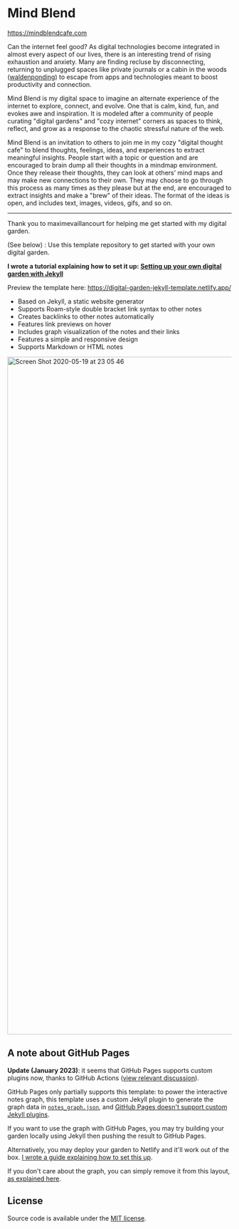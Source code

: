 
# Mind Blend

https://mindblendcafe.com

Can the internet feel good? As digital technologies become integrated in almost every aspect of our lives, there is an interesting trend of rising exhaustion and anxiety. Many are finding recluse by disconnecting, returning to unplugged spaces like private journals or a cabin in the woods ([waldenponding](https://www.econtalk.org/venkatesh-rao-on-waldenponding/)) to escape from apps and technologies meant to boost productivity and connection.

Mind Blend is my digital space to imagine an alternate experience of the internet to explore, connect, and evolve. One that is calm, kind, fun, and evokes awe and inspiration. It is modeled after a community of people curating "digital gardens" and "cozy internet" corners as spaces to think, reflect, and grow as a response to the chaotic stressful nature of the web. 

Mind Blend is an invitation to others to join me in my cozy "digital thought cafe" to blend thoughts, feelings, ideas, and experiences to extract meaningful insights. People start with a topic or question and are encouraged to brain dump all their thoughts in a mindmap environment. Once they release their thoughts, they can look at others’ mind maps and may make new connections to their own. They may choose to go through this process as many times as they please but at the end, are encouraged to extract insights and make a "brew" of their ideas. The format of the ideas is open, and includes text, images, videos, gifs, and so on.






-------

Thank you to maximevaillancourt for helping me get started with my digital garden. 

(See below) : 
Use this template repository to get started with your own digital garden.

**I wrote a tutorial explaining how to set it up: [Setting up your own digital garden with Jekyll](https://maximevaillancourt.com/blog/setting-up-your-own-digital-garden-with-jekyll)**

Preview the template here: https://digital-garden-jekyll-template.netlify.app/

- Based on Jekyll, a static website generator
- Supports Roam-style double bracket link syntax to other notes
- Creates backlinks to other notes automatically
- Features link previews on hover
- Includes graph visualization of the notes and their links
- Features a simple and responsive design
- Supports Markdown or HTML notes

<img width="1522" alt="Screen Shot 2020-05-19 at 23 05 46" src="https://user-images.githubusercontent.com/8457808/82400515-7d026d80-9a25-11ea-83f1-3b9cb8347e07.png">

## A note about GitHub Pages

**Update (January 2023)**: it seems that GitHub Pages supports custom plugins now, thanks to GitHub Actions ([view relevant discussion](https://github.com/maximevaillancourt/digital-garden-jekyll-template/discussions/144)).

GitHub Pages only partially supports this template: to power the interactive notes graph, this template uses a custom Jekyll plugin to generate the graph data in [`notes_graph.json`](https://github.com/maximevaillancourt/digital-garden-jekyll-template/blob/7ac331a4113bac77c993856562acc2bfbde9f2f7/_plugins/bidirectional_links_generator.rb#L102), and [GitHub Pages doesn't support custom Jekyll plugins](https://docs.github.com/en/pages/setting-up-a-github-pages-site-with-jekyll/about-github-pages-and-jekyll#plugins).

If you want to use the graph with GitHub Pages, you may try building your garden locally using Jekyll then pushing the result to GitHub Pages.

Alternatively, you may deploy your garden to Netlify and it'll work out of the box. [I wrote a guide explaining how to set this up](https://maximevaillancourt.com/blog/setting-up-your-own-digital-garden-with-jekyll).

If you don't care about the graph, you can simply remove it from this layout, [as explained here](https://github.com/maximevaillancourt/digital-garden-jekyll-template/discussions/132#discussioncomment-3625772).

## License

Source code is available under the [MIT license](LICENSE.md).
